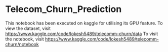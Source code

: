 # Telecom_Churn_Prediction
This notebook has been executed on kaggle for utilising its GPU feature.
To view the dataset, visit https://www.kaggle.com/code/lokesh5489/telecomm-churn/data
To visit the notebook, visit https://www.kaggle.com/code/lokesh5489/telecomm-churn/notebook

